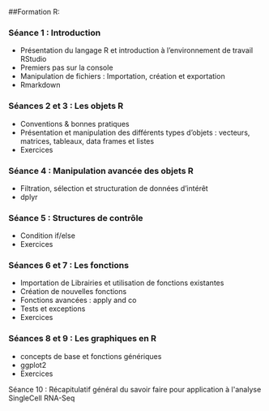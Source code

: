 ##Formation R:

### Séance 1 : Introduction

* Présentation du langage R et introduction à l’environnement de travail RStudio
* Premiers pas sur la console
* Manipulation de fichiers : Importation, création et exportation
* Rmarkdown

### Séances 2 et 3 : Les objets R

* Conventions & bonnes pratiques
* Présentation et manipulation des différents types d’objets : vecteurs, matrices, tableaux, data frames et listes
* Exercices


### Séance 4 : Manipulation avancée des objets R

* Filtration, sélection et structuration de données d’intérêt
* dplyr

### Séance 5 : Structures de contrôle

* Condition if/else
* Exercices

### Séances 6 et 7 : Les fonctions

* Importation de Librairies et utilisation de fonctions existantes
* Création de nouvelles fonctions
* Fonctions avancées : apply and co
* Tests et exceptions
* Exercices

### Séances 8 et 9 : Les graphiques en R

* concepts de base et fonctions génériques
* ggplot2
* Exercices

Séance 10 : Récapitulatif général du savoir faire pour application à l'analyse SingleCell RNA-Seq